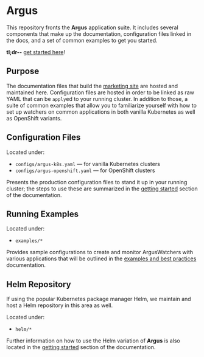 # Argus

This repository fronts the **Argus** application suite. It includes several
components that make up the documentation, configuration files linked in the
docs, and a set of common examples to get you started.

**tl;dr--** [get started
here](https://clustergarage.io/argus/docs/getting-started/)!

## Purpose

The documentation files that build the [marketing
site](https://clustergarage.io/argus/) are hosted and maintained here.
Configuration files are hosted in order to be linked as raw YAML that can be
`apply`ed to your running cluster. In addition to those, a suite of common
examples that allow you to familiarize yourself with how to set up watchers on
common applications in both vanilla Kubernetes as well as OpenShift variants.

## Configuration Files

Located under:
- `configs/argus-k8s.yaml` &mdash; for vanilla Kubernetes clusters
- `configs/argus-openshift.yaml` &mdash; for OpenShift clusters

Presents the production configuration files to stand it up in your running
cluster; the steps to use these are summarized in the [getting
started](https://clustergarage.io/argus/docs/getting-started/) section of the
documentation.

## Running Examples

Located under:
- `examples/*`

Provides sample configurations to create and monitor ArgusWatchers with various
applications that will be outlined in the [examples and best
practices](https://clustergarage.io/argus/docs/examples/) documentation.

## Helm Repository

If using the popular Kubernetes package manager Helm, we maintain and host a
Helm repository in this area as well.

Located under:
- `helm/*`

Further information on how to use the Helm variation of **Argus** is also
located in the [getting
started](https://clustergarage.io/argus/docs/getting-started/) section of the
documentation.

